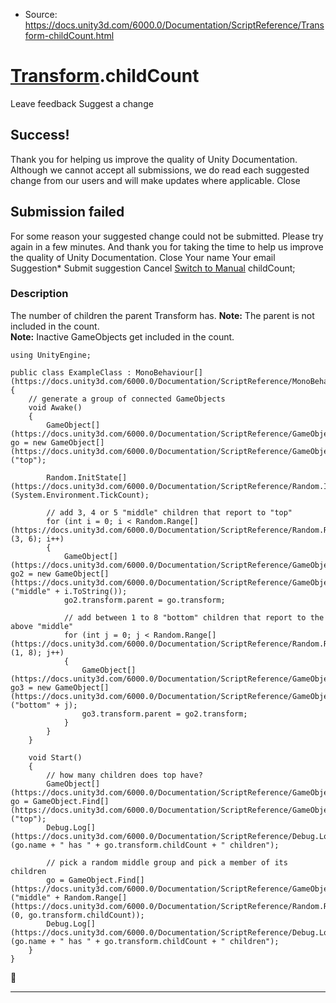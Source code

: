 * Source: https://docs.unity3d.com/6000.0/Documentation/ScriptReference/Transform-childCount.html

#  [Transform](https://docs.unity3d.com/6000.0/Documentation/ScriptReference/Transform.html).childCount
Leave feedback
Suggest a change
## Success!
Thank you for helping us improve the quality of Unity Documentation. Although we cannot accept all submissions, we do read each suggested change from our users and will make updates where applicable.
Close
## Submission failed
For some reason your suggested change could not be submitted. Please <a>try again</a> in a few minutes. And thank you for taking the time to help us improve the quality of Unity Documentation.
Close
Your name Your email Suggestion* Submit suggestion
Cancel
[Switch to Manual](https://docs.unity3d.com/6000.0/Documentation/Manual/class-Transform.html "Go to Transform Component in the Manual")
childCount; 
### Description
The number of children the parent Transform has.
**Note:** The parent is not included in the count.  
**Note:** Inactive GameObjects get included in the count.
```
using UnityEngine;  
  
public class ExampleClass : MonoBehaviour[](https://docs.unity3d.com/6000.0/Documentation/ScriptReference/MonoBehaviour.html)
{
    // generate a group of connected GameObjects
    void Awake()
    {
        GameObject[](https://docs.unity3d.com/6000.0/Documentation/ScriptReference/GameObject.html) go = new GameObject[](https://docs.unity3d.com/6000.0/Documentation/ScriptReference/GameObject.html)("top");  
  
        Random.InitState[](https://docs.unity3d.com/6000.0/Documentation/ScriptReference/Random.InitState.html)(System.Environment.TickCount);  
  
        // add 3, 4 or 5 "middle" children that report to "top"
        for (int i = 0; i < Random.Range[](https://docs.unity3d.com/6000.0/Documentation/ScriptReference/Random.Range.html)(3, 6); i++)
        {
            GameObject[](https://docs.unity3d.com/6000.0/Documentation/ScriptReference/GameObject.html) go2 = new GameObject[](https://docs.unity3d.com/6000.0/Documentation/ScriptReference/GameObject.html)("middle" + i.ToString());
            go2.transform.parent = go.transform;  
  
            // add between 1 to 8 "bottom" children that report to the above "middle"
            for (int j = 0; j < Random.Range[](https://docs.unity3d.com/6000.0/Documentation/ScriptReference/Random.Range.html)(1, 8); j++)
            {
                GameObject[](https://docs.unity3d.com/6000.0/Documentation/ScriptReference/GameObject.html) go3 = new GameObject[](https://docs.unity3d.com/6000.0/Documentation/ScriptReference/GameObject.html)("bottom" + j);
                go3.transform.parent = go2.transform;
            }
        }
    }  
  
    void Start()
    {
        // how many children does top have?
        GameObject[](https://docs.unity3d.com/6000.0/Documentation/ScriptReference/GameObject.html) go = GameObject.Find[](https://docs.unity3d.com/6000.0/Documentation/ScriptReference/GameObject.Find.html)("top");
        Debug.Log[](https://docs.unity3d.com/6000.0/Documentation/ScriptReference/Debug.Log.html)(go.name + " has " + go.transform.childCount + " children");  
  
        // pick a random middle group and pick a member of its children
        go = GameObject.Find[](https://docs.unity3d.com/6000.0/Documentation/ScriptReference/GameObject.Find.html)("middle" + Random.Range[](https://docs.unity3d.com/6000.0/Documentation/ScriptReference/Random.Range.html)(0, go.transform.childCount));
        Debug.Log[](https://docs.unity3d.com/6000.0/Documentation/ScriptReference/Debug.Log.html)(go.name + " has " + go.transform.childCount + " children");
    }
}

```

* * *
